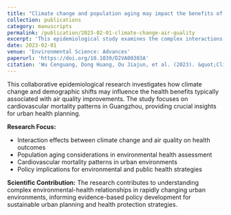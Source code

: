 ```yaml
---
title: "Climate change and population aging may impact the benefits of improved air quality on cardiovascular mortality in Guangzhou: epidemiological evidence and policy implications"
collection: publications
category: manuscripts
permalink: /publication/2023-02-01-climate-change-air-quality
excerpt: 'This epidemiological study examines the complex interactions between climate change, population aging, and air quality improvements on cardiovascular health outcomes in Guangzhou, providing evidence for environmental health policy development.'
date: 2023-02-01
venue: 'Environmental Science: Advances'
paperurl: 'https://doi.org/10.1039/D2VA00303A'
citation: 'Wu Cenguang, Dong Huang, Ou Jiajun, et al. (2023). &quot;Climate change and population aging may impact the benefits of improved air quality on cardiovascular mortality in Guangzhou: epidemiological evidence and policy implications.&quot; <i>Environmental Science: Advances</i>. 2(2): 215-226. JCR Q2.'
---
```


This collaborative epidemiological research investigates how climate change and demographic shifts may influence the health benefits typically associated with air quality improvements. The study focuses on cardiovascular mortality patterns in Guangzhou, providing crucial insights for urban health planning.

**Research Focus:**
- Interaction effects between climate change and air quality on health outcomes
- Population aging considerations in environmental health assessment
- Cardiovascular mortality patterns in urban environments
- Policy implications for environmental and public health strategies

**Scientific Contribution:**
The research contributes to understanding complex environmental-health relationships in rapidly changing urban environments, informing evidence-based policy development for sustainable urban planning and health protection strategies.